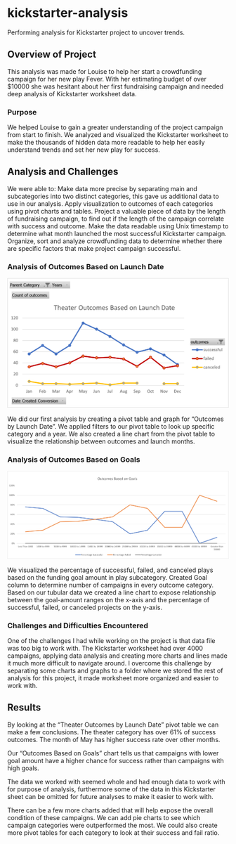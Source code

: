 # kickstarter-analysis
Performing analysis for Kickstarter project to uncover trends.

## Overview of Project
This analysis was made for Louise to help her start a crowdfunding campaign for her new play Fever. 
With her estimating budget of over $10000 she was hesitant about her first fundraising campaign and needed deep analysis of Kickstarter worksheet data.

### Purpose
We helped Louise to gain a greater understanding of the project campaign from start to finish.
We analyzed and visualized the Kickstarter worksheet to make the thousands of hidden data more readable to help her easily understand trends and set her new play for success. 

## Analysis and Challenges
We were able to:
Make data more precise by separating main and subcategories into two distinct categories, this gave us additional data to use in our analysis. 
Apply visualization to outcomes of each categories using pivot charts and tables. 
Project a valuable piece of data by the length of fundraising campaign, to find out if the length of the campaign correlate with success and outcome.
Make the data readable using Unix timestamp to determine what month launched the most successful Kickstarter campaign. 
Organize, sort and analyze crowdfunding data to determine whether there are specific factors that make project campaign successful. 

### Analysis of Outcomes Based on Launch Date
![Outcomes Based on Launch Date](https://github.com/kossakova/kickstarter-analysis/blob/main/Resources/Theater_Outcomes_vs_Launch..png)

We did our first analysis by creating a pivot table and graph for “Outcomes by Launch Date”. 
We applied filters to our pivot table to look up specific category and a year. 
We also created a line chart from the pivot table to visualize the relationship between outcomes and launch months. 

### Analysis of Outcomes Based on Goals
![Otcomes_vs_Goals](https://github.com/kossakova/kickstarter-analysis/blob/main/Resources/Outcomes_vs_Goals.png)

We visualized the percentage of successful, failed, and canceled plays based on the funding goal amount in play subcategory. 
Created Goal column to determine number of campaigns in every outcome category. 
Based on our tubular data we created a line chart to expose relationship between the goal-amount ranges on the x-axis and the percentage of successful, failed, or canceled projects on the y-axis.

### Challenges and Difficulties Encountered
One of the challenges I had while working on the project is that data file was too big to work with. 
The Kickstarter worksheet had over 4000 campaigns, applying data analysis and creating more charts and lines made it much more difficult to navigate around. 
I overcome this challenge by separating some charts and graphs to a folder where we stored the rest of analysis for this project, it made worksheet more organized and easier to work with.

## Results
By looking at the “Theater Outcomes by Launch Date” pivot table we can make a few conclusions. 
The theater category has over 61% of success outcomes. 
The month of May has higher success rate over other months. 

Our “Outcomes Based on Goals” chart tells us that campaigns with lower goal amount have a higher chance for success rather than campaigns with high goals.

The data we worked with seemed whole and had enough data to work with for purpose of analysis, furthermore some of the data in this Kickstarter sheet can be omitted for future analyses to make it easier to work with.

There can be a few more charts added that will help expose the overall condition of these campaigns. We can add pie charts to see which campaign categories were outperformed the most. 
We could also create more pivot tables for each category to look at their success and fail ratio. 
